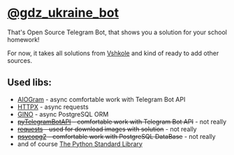 
# [@gdz_ukraine_bot](https://t.me/gdz_ukraine_bot)
That's Open Source Telegram Bot, that shows you a solution for your school homework!

For now, it takes all solutions from [Vshkole](https://vshkole.com) and kind of ready to add other sources.

## Used libs:
- [AIOGram](https://github.com/aiogram/aiogram) - async comfortable work with Telegram Bot API
- [HTTPX](https://github.com/encode/httpx) - async requests
- [GINO](https://github.com/python-gino/gino) - async PostgreSQL ORM
- ~~[pyTelegramBotAPI](https://github.com/eternnoir/pyTelegramBotAPI) - comfortable work with Telegram Bot API~~ - not really
- ~~[requests](https://github.com/kennethreitz/requests) - used for download images with solution~~ - not really
- ~~[psycopg2](https://github.com/psycopg/psycopg2) - comfortable work with PostgreSQL DataBase~~ - not really
- and of course [The Python Standard Library](https://docs.python.org/3/library/)
